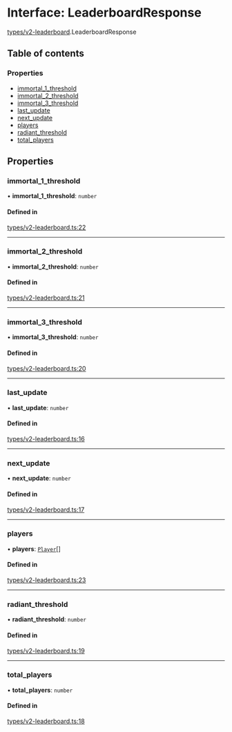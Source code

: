 # Interface: LeaderboardResponse

[types/v2-leaderboard](../modules/types_v2_leaderboard.md).LeaderboardResponse

## Table of contents

### Properties

- [immortal\_1\_threshold](types_v2_leaderboard.LeaderboardResponse.md#immortal_1_threshold)
- [immortal\_2\_threshold](types_v2_leaderboard.LeaderboardResponse.md#immortal_2_threshold)
- [immortal\_3\_threshold](types_v2_leaderboard.LeaderboardResponse.md#immortal_3_threshold)
- [last\_update](types_v2_leaderboard.LeaderboardResponse.md#last_update)
- [next\_update](types_v2_leaderboard.LeaderboardResponse.md#next_update)
- [players](types_v2_leaderboard.LeaderboardResponse.md#players)
- [radiant\_threshold](types_v2_leaderboard.LeaderboardResponse.md#radiant_threshold)
- [total\_players](types_v2_leaderboard.LeaderboardResponse.md#total_players)

## Properties

### immortal\_1\_threshold

• **immortal\_1\_threshold**: `number`

#### Defined in

[types/v2-leaderboard.ts:22](https://github.com/jameslinimk/unofficial-valorant-api/blob/d5a8de3/package/src/types/v2-leaderboard.ts#L22)

___

### immortal\_2\_threshold

• **immortal\_2\_threshold**: `number`

#### Defined in

[types/v2-leaderboard.ts:21](https://github.com/jameslinimk/unofficial-valorant-api/blob/d5a8de3/package/src/types/v2-leaderboard.ts#L21)

___

### immortal\_3\_threshold

• **immortal\_3\_threshold**: `number`

#### Defined in

[types/v2-leaderboard.ts:20](https://github.com/jameslinimk/unofficial-valorant-api/blob/d5a8de3/package/src/types/v2-leaderboard.ts#L20)

___

### last\_update

• **last\_update**: `number`

#### Defined in

[types/v2-leaderboard.ts:16](https://github.com/jameslinimk/unofficial-valorant-api/blob/d5a8de3/package/src/types/v2-leaderboard.ts#L16)

___

### next\_update

• **next\_update**: `number`

#### Defined in

[types/v2-leaderboard.ts:17](https://github.com/jameslinimk/unofficial-valorant-api/blob/d5a8de3/package/src/types/v2-leaderboard.ts#L17)

___

### players

• **players**: [`Player`](types_v2_leaderboard.Player.md)[]

#### Defined in

[types/v2-leaderboard.ts:23](https://github.com/jameslinimk/unofficial-valorant-api/blob/d5a8de3/package/src/types/v2-leaderboard.ts#L23)

___

### radiant\_threshold

• **radiant\_threshold**: `number`

#### Defined in

[types/v2-leaderboard.ts:19](https://github.com/jameslinimk/unofficial-valorant-api/blob/d5a8de3/package/src/types/v2-leaderboard.ts#L19)

___

### total\_players

• **total\_players**: `number`

#### Defined in

[types/v2-leaderboard.ts:18](https://github.com/jameslinimk/unofficial-valorant-api/blob/d5a8de3/package/src/types/v2-leaderboard.ts#L18)
